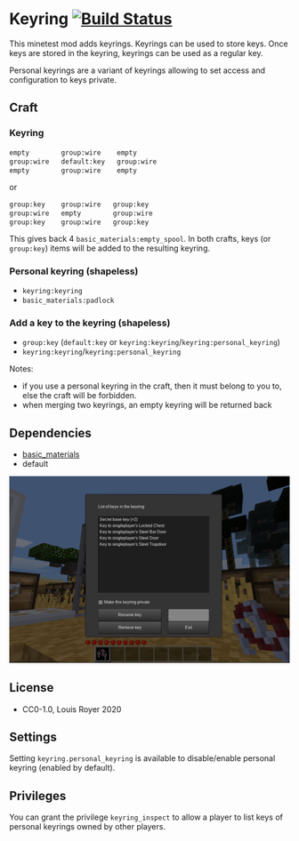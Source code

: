 # Keyring [![Build Status](https://travis-ci.org/louisroyer/minetest-keyring.svg?branch=master)](https://travis-ci.org/louisroyer/minetest-keyring)

This minetest mod adds keyrings.
Keyrings can be used to store keys.
Once keys are stored in the keyring, keyrings can be used as a regular key.

Personal keyrings are a variant of keyrings allowing to set access and configuration to keys private.

## Craft
### Keyring
```text
empty        group:wire    empty
group:wire   default:key   group:wire
empty        group:wire    empty
```

or
```text
group:key    group:wire   group:key
group:wire   empty        group:wire
group:key    group:wire   group:key
```

This gives back 4 `basic_materials:empty_spool`.
In both crafts, keys (or `group:key`) items will be added to the resulting keyring.

### Personal keyring (shapeless)
- `keyring:keyring`
- `basic_materials:padlock`

### Add a key to the keyring (shapeless)
- `group:key` (`default:key` or `keyring:keyring`/`keyring:personal_keyring`)
- `keyring:keyring`/`keyring:personal_keyring`

Notes:
- if you use a personal keyring in the craft, then it must belong to you to, else the craft will be forbidden.
- when merging two keyrings, an empty keyring will be returned back

## Dependencies
- [basic_materials](https://gitlab.com/VanessaE/basic_materials)
- default

![Screenshot](screenshot.png)

## License
- CC0-1.0, Louis Royer 2020

## Settings
Setting `keyring.personal_keyring` is available to disable/enable personal keyring (enabled by default).

## Privileges
You can grant the privilege `keyring_inspect` to allow a player to list keys of personal keyrings owned by other players.
